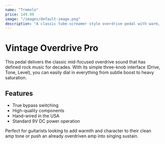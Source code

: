 ```yaml
---
name: "Tremolo"
price: 149.99
image: "/images/default-image.png"
description: "A classic tube-screamer style overdrive pedal with warm, natural saturation perfect for blues and rock tones."
---
```


# Vintage Overdrive Pro

This pedal delivers the classic mid-focused overdrive sound that has defined rock music for decades. With its simple three-knob interface (Drive, Tone, Level), you can easily dial in everything from subtle boost to heavy saturation.

## Features
- True bypass switching
- High-quality components
- Hand-wired in the USA
- Standard 9V DC power operation

Perfect for guitarists looking to add warmth and character to their clean amp tone or push an already overdriven amp into singing sustain.
